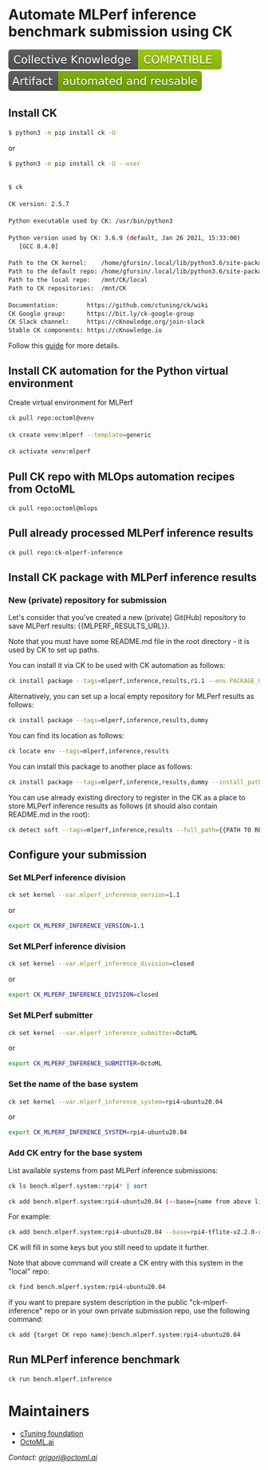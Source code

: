 # Automate MLPerf inference benchmark submission using CK

[![compatibility](https://github.com/ctuning/ck-guide-images/blob/master/ck-compatible.svg)](https://github.com/ctuning/ck)
[![automation](https://github.com/ctuning/ck-guide-images/blob/master/ck-artifact-automated-and-reusable.svg)](https://cTuning.org/ae)


## Install CK

```bash
$ python3 -m pip install ck -U

```
or
```bash
$ python3 -m pip install ck -U --user
```

```bash

$ ck

CK version: 2.5.7

Python executable used by CK: /usr/bin/python3

Python version used by CK: 3.6.9 (default, Jan 26 2021, 15:33:00)
   [GCC 8.4.0]

Path to the CK kernel:    /home/gfursin/.local/lib/python3.6/site-packages/ck/kernel.py
Path to the default repo: /home/gfursin/.local/lib/python3.6/site-packages/ck/repo
Path to the local repo:   /mnt/CK/local
Path to CK repositories:  /mnt/CK

Documentation:        https://github.com/ctuning/ck/wiki
CK Google group:      https://bit.ly/ck-google-group
CK Slack channel:     https://cKnowledge.org/join-slack
Stable CK components: https://cKnowledge.io
```

Follow this [guide](https://github.com/ctuning/ck#installation) for more details.






## Install CK automation for the Python virtual environment

Create virtual environment for MLPerf
```bash
ck pull repo:octoml@venv

ck create venv:mlperf --template=generic

ck activate venv:mlperf
```



## Pull CK repo with MLOps automation recipes from OctoML

```bash
ck pull repo:octoml@mlops
```

## Pull already processed MLPerf inference results

```bash
ck pull repo:ck-mlperf-inference
```



## Install CK package with MLPerf inference results

### New (private) repository for submission

Let's consider that you've created a new (private) Git(Hub) repository 
to save MLPerf results: {{MLPERF_RESULTS_URL}}.

Note that you must have some README.md file in the root directory -
it is used by CK to set up paths.

You can install it via CK to be used with CK automation as follows:


```bash
ck install package --tags=mlperf,inference,results,r1.1 --env.PACKAGE_URL={{MLPERF_RESULTS_URL}}
```

Alternatively, you can set up a local empty repository for MLPerf results as follows:
```bash
ck install package --tags=mlperf,inference,results,dummy
```

You can find its location as follows:
```bash
ck locate env --tags=mlperf,inference,results
```

You can install this package to another place as follows:
```bash
ck install package --tags=mlperf,inference,results,dummy --install_path={{YOUR PATH}}
```

You can use already existing directory to register in the CK as a place 
to store MLPerf inference results as follows (it should also contain README.md
in the root):

```bash
ck detect soft --tags=mlperf,inference,results --full_path={{PATH TO README.md IN YOUR DIR WITH MLPERF inference results}} --force_version=1.1
```


## Configure your submission


### Set MLPerf inference division
```bash
ck set kernel --var.mlperf_inference_version=1.1
```
 or
```bash
export CK_MLPERF_INFERENCE_VERSION=1.1
```

### Set MLPerf inference division
```bash
ck set kernel --var.mlperf_inference_division=closed
```
 or
```bash
export CK_MLPERF_INFERENCE_DIVISION=closed
```

### Set MLPerf submitter
```bash
ck set kernel --var.mlperf_inference_submitter=OctoML
```
 or
```bash
export CK_MLPERF_INFERENCE_SUBMITTER=OctoML
```


### Set the name of the base system
```bash
ck set kernel --var.mlperf_inference_system=rpi4-ubuntu20.04
```
 or
```bash
export CK_MLPERF_INFERENCE_SYSTEM=rpi4-ubuntu20.04
```

### Add CK entry for the base system

List available systems from past MLPerf inference submissions:
```bash
ck ls bench.mlperf.system:*rpi4* | sort
```

```bash
ck add bench.mlperf.system:rpi4-ubuntu20.04 (--base={name from above list})
```

For example:
```bash
ck add bench.mlperf.system:rpi4-ubuntu20.04 --base=rpi4-tflite-v2.2.0-ruy
```

CK will fill in some keys but you still need to update it further.

Note that above command will create a CK entry with this system
in the "local" repo:
```bash
ck find bench.mlperf.system:rpi4-ubuntu20.04
```

if you want to prepare system description in the public "ck-mlperf-inference" repo
or in your own private submission repo, use the following command:

```bash
ck add {target CK repo name}:bench.mlperf.system:rpi4-ubuntu20.04
```







## Run MLPerf inference benchmark

```bash
ck run bench.mlperf.inference
```






# Maintainers

* [cTuning foundation](https://cTuning.org)
* [OctoML.ai](https://OctoML.ai)

*Contact: grigori@octoml.ai*
